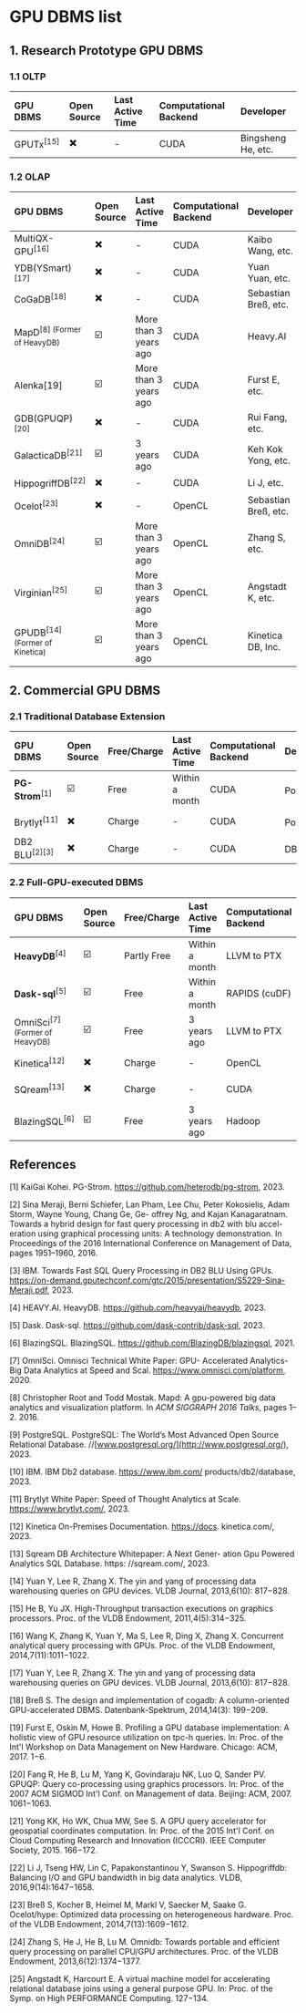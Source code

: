 # GPU DBMS list

## 1. Research Prototype GPU DBMS

### 1.1 OLTP

| GPU DBMS   | Open Source | Last Active Time | Computational Backend | Developer          |
| :--------- | :---------- | :--------------- | :-------------------- | :----------------- |
| GPUTx<sup>\[15] | ✖️          | -                | CUDA                  | Bingsheng He, etc. |

### 1.2 OLAP

| GPU DBMS                             | Open Source | Last Active Time      | Computational Backend | Developer            |
| :----------------------------------- | :---------- | :-------------------- | :-------------------- | :------------------- |
| MultiQX-GPU<sup>\[16]                     | ✖️          | -                     | CUDA                  | Kaibo Wang, etc.     |
| YDB(YSmart)<sup>\[17]                     | ✖️          | -                     | CUDA                  | Yuan Yuan, etc.      |
| CoGaDB<sup>\[18]                          | ✖️          | -                     | CUDA                  | Sebastian Breß, etc. |
| MapD<sup>\[8] (Former of HeavyDB)    | ☑️          | More than 3 years ago | CUDA                  | Heavy.AI             |
| Alenka\[19]                          | ☑️          | More than 3 years ago | CUDA                  | Furst E, etc.        |
| GDB(GPUQP)<sup>\[20]                      | ✖️          | -                     | CUDA                  | Rui Fang, etc.       |
| GalacticaDB<sup>\[21]                     | ☑️          | 3 years ago           | CUDA                  | Keh Kok Yong, etc.   |
| HippogriffDB<sup>\[22]                    | ✖️          | -                     | CUDA                  | Li J, etc.           |
| Ocelot<sup>\[23]                          | ✖️          | -                     | OpenCL                | Sebastian Breß, etc. |
| OmniDB<sup>\[24]                          | ☑️          | More than 3 years ago | OpenCL                | Zhang S, etc.        |
| Virginian<sup>\[25]                       | ☑️          | More than 3 years ago | OpenCL                | Angstadt K, etc.     |
| GPUDB<sup>\[14]\(Former of Kinetica) | ☑️          | More than 3 years ago | OpenCL                | Kinetica DB, Inc.    |

## 2. Commercial GPU DBMS

### 2.1 Traditional Database Extension

| GPU DBMS              | Open Source | Free/Charge | Last Active Time | Computational Backend | Derived From    | Developer      |
| :-------------------- | :---------- | :---------- | :--------------- | :-------------------- | :-------------- | :------------- |
| **PG-Strom**<sup>\[1] | ☑️          | Free        | Within a month   | CUDA                  | PostgresSQL<sup>\[9] | HeteroDB, Inc. |
| Brytlyt<sup>\[11]     | ✖️          | Charge      | -                | CUDA                  | PostgresSQL<sup>\[9] | Brytlyt, Inc.  |
| DB2 BLU<sup>\[2]\[3]  | ✖️          | Charge      | -                | CUDA                  | DB2<sup>\[10]   | IBM, Inc.      |

### 2.2 Full-GPU-executed DBMS&#x20;

| GPU DBMS                             | Open Source | Free/Charge | Last Active Time | Computational Backend | Developer           |
| :----------------------------------- | :---------- | :---------- | :--------------- | :-------------------- | :------------------ |
| **HeavyDB**<sup>\[4]                 | ☑️          | Partly Free | Within a month   | LLVM to PTX           | Heavy.AI            |
| **Dask-sql**<sup>\[5]                | ☑️          | Free        | Within a month   | RAPIDS (cuDF)         | Dask, Inc.          |
| OmniSci<sup>\[7] (Former of HeavyDB) | ☑️          | Free        | 3 years ago      | LLVM to PTX           | Heavy.AI            |
| Kinetica<sup>\[12]                   | ✖️          | Charge      | -                | OpenCL                | Kinetica DB, Inc.   |
| SQream<sup>\[13]                     | ✖️          | Charge      | -                | CUDA                  | SQream Technologies |
| BlazingSQL<sup>\[6]                  | ☑️          | Free        | 3 years ago      | Hadoop                | BlazingDB           |

## References

\[1] KaiGai Kohei. PG-Strom. <https://github.com/heterodb/pg-strom>, 2023.

\[2] Sina Meraji, Berni Schiefer, Lan Pham, Lee Chu, Peter Kokosielis, Adam Storm, Wayne Young, Chang Ge, Ge- offrey Ng, and Kajan Kanagaratnam. Towards a hybrid design for fast query processing in db2 with blu accel- eration using graphical processing units: A technology demonstration. In Proceedings of the 2016 International Conference on Management of Data, pages 1951–1960, 2016.

\[3] IBM. Towards Fast SQL Query Processing in DB2 BLU Using GPUs. <https://on-demand.gputechconf.com/gtc/2015/presentation/S5229-Sina-Meraji.pdf>, 2023.

\[4] HEAVY.AI. HeavyDB. <https://github.com/heavyai/heavydb>, 2023.

\[5] Dask. Dask-sql. <https://github.com/dask-contrib/dask-sql>, 2023.

\[6] BlazingSQL. BlazingSQL. <https://github.com/BlazingDB/blazingsql>, 2021.

\[7] OmniSci. Omnisci Technical White Paper: GPU- Accelerated Analytics-Big Data Analytics at Speed and Scal. <https://www.omnisci.com/platform>, 2020.

\[8] Christopher Root and Todd Mostak. Mapd: A gpu-powered big data analytics and visualization platform. In *ACM SIGGRAPH 2016 Talks*, pages 1–2. 2016.

\[9] PostgreSQL. PostgreSQL: The World’s Most Advanced Open Source Relational Database. //[www.postgresql.org/](http://www.postgresql.org/), 2023.

\[10] IBM. IBM Db2 database. <https://www.ibm.com/> products/db2/database, 2023.

\[11] Brytlyt White Paper: Speed of Thought Analytics at Scale. <https://www.brytlyt.com/>, 2023.

\[12] Kinetica On-Premises Documentation. <https://docs>. kinetica.com/, 2023.

\[13] Sqream DB Architecture Whitepaper: A Next Gener- ation Gpu Powered Analytics SQL Database. https: //sqream.com/, 2023.

\[14] Yuan Y, Lee R, Zhang X. The yin and yang of processing data warehousing queries on GPU devices. VLDB Journal, 2013,6(10): 817−828.

\[15] He B, Yu JX. High-Throughput transaction executions on graphics processors. Proc. of the VLDB Endowment, 2011,4(5):314−325.

\[16] Wang K, Zhang K, Yuan Y, Ma S, Lee R, Ding X, Zhang X. Concurrent analytical query processing with GPUs. Proc. of the VLDB Endowment, 2014,7(11):1011−1022.&#x20;

\[17] Yuan Y, Lee R, Zhang X. The yin and yang of processing data warehousing queries on GPU devices. VLDB Journal, 2013,6(10): 817−828.&#x20;

\[18] Breß S. The design and implementation of cogadb: A column-oriented GPU-accelerated DBMS. Datenbank-Spektrum, 2014,14(3): 199−209.

\[19] Furst E, Oskin M, Howe B. Profiling a GPU database implementation: A holistic view of GPU resource utilization on tpc-h queries. In: Proc. of the Int'l Workshop on Data Management on New Hardware. Chicago: ACM, 2017. 1−6.

\[20] Fang R, He B, Lu M, Yang K, Govindaraju NK, Luo Q, Sander PV. GPUQP: Query co-processing using graphics processors. In: Proc. of the 2007 ACM SIGMOD Int'l Conf. on Management of data. Beijing: ACM, 2007. 1061−1063.

\[21] Yong KK, Ho WK, Chua MW, See S. A GPU query accelerator for geospatial coordinates computation. In: Proc. of the 2015 Int'l Conf. on Cloud Computing Research and Innovation (ICCCRI). IEEE Computer Society, 2015. 166−172.

\[22] Li J, Tseng HW, Lin C, Papakonstantinou Y, Swanson S. Hippogriffdb: Balancing I/O and GPU bandwidth in big data analytics. VLDB, 2016,9(14):1647−1658.

\[23] Breß S, Kocher B, Heimel M, Markl V, Saecker M, Saake G. Ocelot/hype: Optimized data processing on heterogeneous hardware. Proc. of the VLDB Endowment, 2014,7(13):1609−1612.

\[24] Zhang S, He J, He B, Lu M. Omnidb: Towards portable and efficient query processing on parallel CPU/GPU architectures. Proc. of the VLDB Endowment, 2013,6(12):1374−1377.&#x20;

\[25] Angstadt K, Harcourt E. A virtual machine model for accelerating relational database joins using a general purpose GPU. In: Proc. of the Symp. on High PERFORMANCE Computing. 127−134.&#x20;

